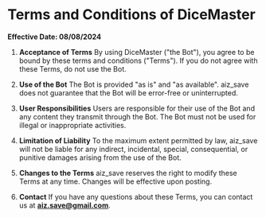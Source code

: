 # Terms and Conditions of DiceMaster

**Effective Date: 08/08/2024**

1. **Acceptance of Terms**
   By using DiceMaster ("the Bot"), you agree to be bound by these terms and conditions ("Terms"). If you do not agree with these Terms, do not use the Bot.

2. **Use of the Bot**
   The Bot is provided "as is" and "as available". aiz_save does not guarantee that the Bot will be error-free or uninterrupted.

3. **User Responsibilities**
   Users are responsible for their use of the Bot and any content they transmit through the Bot. The Bot must not be used for illegal or inappropriate activities.

4. **Limitation of Liability**
   To the maximum extent permitted by law, aiz_save will not be liable for any indirect, incidental, special, consequential, or punitive damages arising from the use of the Bot.

5. **Changes to the Terms**
   aiz_save reserves the right to modify these Terms at any time. Changes will be effective upon posting.

6. **Contact**
   If you have any questions about these Terms, you can contact us at **aiz.save@gmail.com**.
